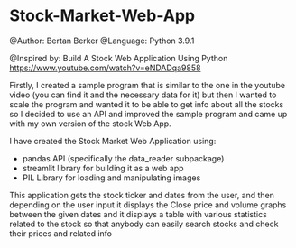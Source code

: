 # Stock-Market-Web-App

@Author: Bertan Berker
@Language: Python 3.9.1

@Inspired by: Build A Stock Web Application Using Python
https://www.youtube.com/watch?v=eNDADqa9858

Firstly, I created a sample program that is similar to the one in the youtube video (you can find it and the necessary data for it)
but then I wanted to scale the program and wanted it to be able to get info about all the stocks so I decided to use an API and
improved the sample program and came up with my own version of the stock Web App.

I have created the Stock Market Web Application using:

- pandas API (specifically the data_reader subpackage)
- streamlit library for building it as a  web app
- PIL Library for loading and manipulating images

This application gets the stock ticker and dates from the user, and then depending on the user input it displays the Close price and volume graphs
between the given dates and it displays a  table with various statistics related to the stock so that anybody can easily search stocks and
check their prices and related info

